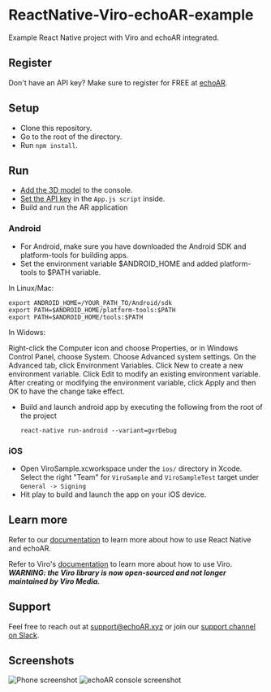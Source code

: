 # ReactNative-Viro-echoAR-example
Example React Native project with Viro and echoAR integrated.

## Register
Don't have an API key? Make sure to register for FREE at [echoAR](https://console.echoar.xyz/#/auth/register).

## Setup
* Clone this repository.
* Go to the root of the directory.
* Run `npm install`.

## Run
* [Add the 3D model](https://docs.echoar.xyz/quickstart/add-a-3d-model) to the console.
* [Set the API key](https://docs.echoar.xyz/react-native/) in the `App.js script` inside.
* Build and run the AR application
### Android
* For Android, make sure you have downloaded the Android SDK and platform-tools for building apps.
* Set the environment variable $ANDROID_HOME and added platform-tools to $PATH variable.

In Linux/Mac:
```
export ANDROID_HOME=/YOUR_PATH_TO/Android/sdk
export PATH=$ANDROID_HOME/platform-tools:$PATH
export PATH=$ANDROID_HOME/tools:$PATH
```
In Widows:

Right-click the Computer icon and choose Properties, or in Windows Control Panel, choose System. Choose Advanced system settings. On the Advanced tab, click Environment Variables. Click New to create a new environment variable. Click Edit to modify an existing environment variable. After creating or modifying the environment variable, click Apply and then OK to have the change take effect.

* Build and launch android app by executing the following from the root of the project
    ```
    react-native run-android --variant=gvrDebug
    ```
### iOS
* Open ViroSample.xcworkspace under the `ios/` directory in Xcode. Select the right "Team" for `ViroSample` and `ViroSampleTest` target under `General -> Signing`
* Hit play to build and launch the app on your iOS device.
    
## Learn more
Refer to our [documentation](https://docs.echoar.xyz/react-native/) to learn more about how to use React Native and echoAR.

Refer to Viro's [documentation](https://docs.viromedia.com/docs/) to learn more about how to use Viro. **_WARNING: the Viro library is now open-sourced and not longer maintained by Viro Media._**

## Support
Feel free to reach out at [support@echoAR.xyz](mailto:support@echoAR.xyz) or join our [support channel on Slack](https://join.slack.com/t/echoar/shared_invite/enQtNTg4NjI5NjM3OTc1LWU1M2M2MTNlNTM3NGY1YTUxYmY3ZDNjNTc3YjA5M2QyNGZiOTgzMjVmZWZmZmFjNGJjYTcxZjhhNzk3YjNhNjE).

## Screenshots
![Phone screenshot](/images/ReactNative.gif)
![echoAR console screenshot](/images/Console.png)